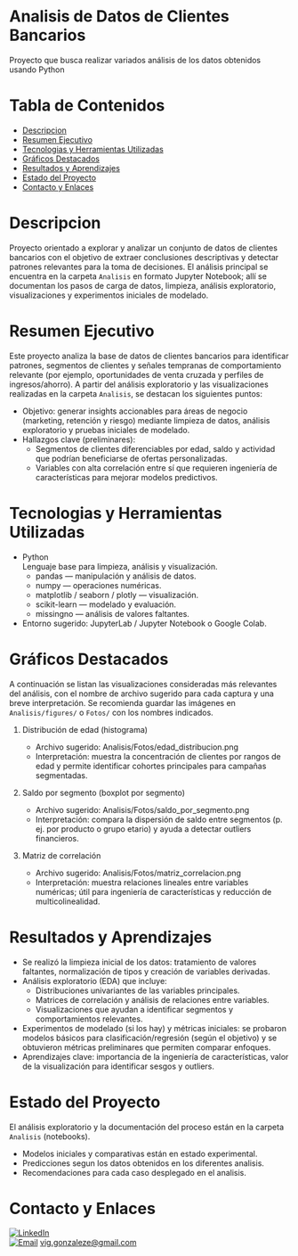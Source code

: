 # Analisis de Datos de Clientes Bancarios
Proyecto que busca realizar variados análisis de los datos obtenidos usando Python

# Tabla de Contenidos
*   [Descripcion](#descripcion)
*   [Resumen Ejecutivo](#resumen-ejecutivo)
*   [Tecnologias y Herramientas Utilizadas](#tecnologias-y-herramientas-utilizadas)
*   [Gráficos Destacados](#gráficos-destacados)
*   [Resultados y Aprendizajes](#resultados-y-aprendizajes)
*   [Estado del Proyecto](#estado-del-proyecto)
*   [Contacto y Enlaces](#contacto-y-enlaces)

# Descripcion
Proyecto orientado a explorar y analizar un conjunto de datos de clientes bancarios con el objetivo de extraer conclusiones descriptivas y detectar patrones relevantes para la toma de decisiones. El análisis principal se encuentra en la carpeta `Analisis` en formato Jupyter Notebook; allí se documentan los pasos de carga de datos, limpieza, análisis exploratorio, visualizaciones y experimentos iniciales de modelado.

# Resumen Ejecutivo
Este proyecto analiza la base de datos de clientes bancarios para identificar patrones, segmentos de clientes y señales tempranas de comportamiento relevante (por ejemplo, oportunidades de venta cruzada y perfiles de ingresos/ahorro). A partir del análisis exploratorio y las visualizaciones realizadas en la carpeta `Analisis`, se destacan los siguientes puntos:

- Objetivo: generar insights accionables para áreas de negocio (marketing, retención y riesgo) mediante limpieza de datos, análisis exploratorio y pruebas iniciales de modelado.
- Hallazgos clave (preliminares):
  - Segmentos de clientes diferenciables por edad, saldo y actividad que podrían beneficiarse de ofertas personalizadas.
  - Variables con alta correlación entre sí que requieren ingeniería de características para mejorar modelos predictivos.

# Tecnologias y Herramientas Utilizadas
* Python  
  Lenguaje base para limpieza, análisis y visualización.
  * pandas — manipulación y análisis de datos.
  * numpy — operaciones numéricas.
  * matplotlib / seaborn / plotly — visualización.
  * scikit-learn — modelado y evaluación.
  * missingno — análisis de valores faltantes.
* Entorno sugerido: JupyterLab / Jupyter Notebook o Google Colab.

# Gráficos Destacados
A continuación se listan las visualizaciones consideradas más relevantes del análisis, con el nombre de archivo sugerido para cada captura y una breve interpretación. Se recomienda guardar las imágenes en `Analisis/figures/` o `Fotos/` con los nombres indicados.

1) Distribución de edad (histograma)  
   - Archivo sugerido: Analisis/Fotos/edad_distribucion.png  
   - Interpretación: muestra la concentración de clientes por rangos de edad y permite identificar cohortes principales para campañas segmentadas.

2) Saldo por segmento (boxplot por segmento)  
   - Archivo sugerido: Analisis/Fotos/saldo_por_segmento.png  
   - Interpretación: compara la dispersión de saldo entre segmentos (p. ej. por producto o grupo etario) y ayuda a detectar outliers financieros.

3) Matriz de correlación
   - Archivo sugerido: Analisis/Fotos/matriz_correlacion.png  
   - Interpretación: muestra relaciones lineales entre variables numéricas; útil para ingeniería de características y reducción de multicolinealidad.

# Resultados y Aprendizajes
- Se realizó la limpieza inicial de los datos: tratamiento de valores faltantes, normalización de tipos y creación de variables derivadas.
- Análisis exploratorio (EDA) que incluye:
  - Distribuciones univariantes de las variables principales.
  - Matrices de correlación y análisis de relaciones entre variables.
  - Visualizaciones que ayudan a identificar segmentos y comportamientos relevantes.
- Experimentos de modelado (si los hay) y métricas iniciales: se probaron modelos básicos para clasificación/regresión (según el objetivo) y se obtuvieron métricas preliminares que permiten comparar enfoques.
- Aprendizajes clave: importancia de la ingeniería de características, valor de la visualización para identificar sesgos y outliers.

# Estado del Proyecto
 El análisis exploratorio y la documentación del proceso están en la carpeta `Analisis` (notebooks).
- Modelos iniciales y comparativas están en estado experimental.
- Predicciones segun los datos obtenidos en los diferentes analisis.
- Recomendaciones para cada caso desplegado en el analisis.

# Contacto y Enlaces
[![LinkedIn](https://img.shields.io/badge/LinkedIn-0077B5?style=for-the-badge&logo=linkedin&logoColor=white)](https://www.linkedin.com/in/vicente-gonzalez-escobar-9b637a1a3)</br>
[![Email](https://img.shields.io/badge/Gmail-D14836?style=for-the-badge&logo=gmail&logoColor=white)](mailto:vig.gonzaleze@gmail.com) vig.gonzaleze@gmail.com